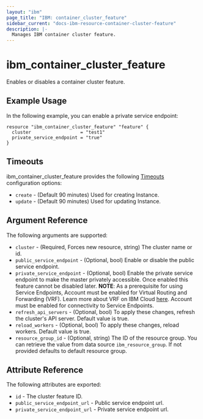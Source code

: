 ```yaml
---
layout: "ibm"
page_title: "IBM: container_cluster_feature"
sidebar_current: "docs-ibm-resource-container-cluster-feature"
description: |-
  Manages IBM container cluster feature.
---
```


# ibm\_container_cluster_feature

Enables or disables a container cluster feature. 

## Example Usage

In the following example, you can enable a private service endpoint:

```hcl
resource "ibm_container_cluster_feature" "feature" {
  cluster                  = "test1"
  private_service_endpoint = "true"
}

```

## Timeouts

ibm_container_cluster_feature provides the following [Timeouts](https://www.terraform.io/docs/configuration/resources.html#timeouts) configuration options:

* `create` - (Default 90 minutes) Used for creating Instance.
* `update` - (Default 90 minutes) Used for updating Instance.

## Argument Reference

The following arguments are supported:

* `cluster` - (Required, Forces new resource, string) The cluster name or id.
* `public_service_endpoint` - (Optional, bool)  Enable or disable the public service endpoint.
* `private_service_endpoint` - (Optional, bool) Enable the private service endpoint to make the master privately accessible. Once enabled this feature cannot be disabled later.
  **NOTE**: As a prerequisite for using Service Endpoints, Account must be enabled for Virtual Routing and Forwarding (VRF). Learn more about VRF on IBM Cloud [here](https://cloud.ibm.com/docs/infrastructure/direct-link/vrf-on-ibm-cloud.html#overview-of-virtual-routing-and-forwarding-vrf-on-ibm-cloud). Account must be enabled for connectivity to Service Endpoints.
* `refresh_api_servers` - (Optional, bool) To apply these changes, refresh the cluster's API server. Default value is true.
* `reload_workers` - (Optional, bool) To apply these changes, reload workers. Default value is true.
* `resource_group_id` - (Optional, string) The ID of the resource group.  You can retrieve the value from data source `ibm_resource_group`. If not provided defaults to default resource group.


## Attribute Reference

The following attributes are exported:

* `id` - The cluster feature ID.
* `public_service_endpoint_url` - Public service endpoint url.
* `private_service_endpoint_url` - Private service endpoint url.